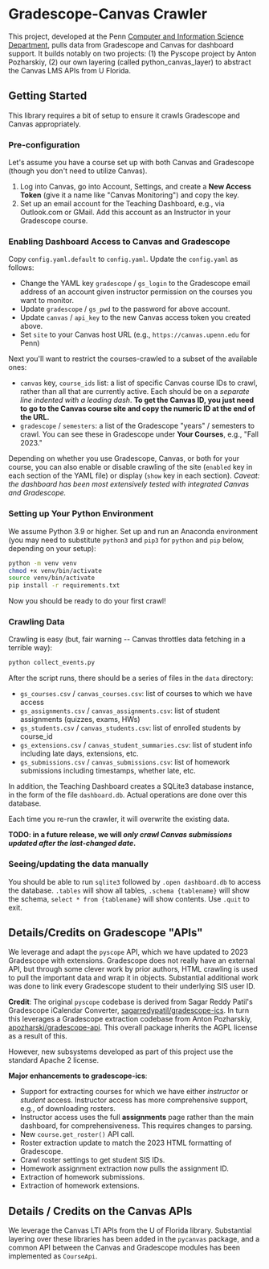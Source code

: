 # Gradescope-Canvas Crawler

This project, developed at the Penn [Computer and Information Science Department](https://www.cis.upenn.edu/), pulls data
from Gradescope and Canvas for dashboard support.  It builds notably on two projects: (1) the Pyscope project by Anton Pozharskiy, (2) our own layering (called python_canvas_layer) to abstract the Canvas LMS APIs from U Florida.

## Getting Started

This library requires a bit of setup to ensure it crawls Gradescope and Canvas appropriately.

### Pre-configuration

Let's assume you have a course set up with both Canvas and Gradescope (though you don't need to utilize Canvas).

1. Log into Canvas, go into Account, Settings, and create a **New Access Token** (give it a name like "Canvas Monitoring") and copy the key.
1. Set up an email account for the Teaching Dashboard, e.g., via Outlook.com or GMail.  Add this account as an Instructor in your Gradescope course.

### Enabling Dashboard Access to Canvas and Gradescope

Copy `config.yaml.default` to `config.yaml`. Update the `config.yaml` as follows:
* Change the YAML key `gradescope` / `gs_login` to the Gradescope email address of an account given instructor permission on the courses you want to monitor.
* Update `gradescope` / `gs_pwd` to the password for above account.
* Update `canvas` / `api_key` to the new Canvas access token you created above.
* Set `site` to your Canvas host URL (e.g., `https://canvas.upenn.edu` for Penn)

Next you'll want to restrict the courses-crawled to a subset of the available ones:
* `canvas` key, `course_ids` list: a list of specific Canvas course IDs to crawl, rather than all that are currently active.  Each should be on a *separate line indented with a leading dash*.  **To get the Canvas ID, you just need to go to the Canvas course site and copy the numeric ID at the end of the URL.**
* `gradescope` / `semesters`: a list of the Gradescope "years" / semesters to crawl.  You can see these in Gradescope under **Your Courses**, e.g., "Fall 2023."

Depending on whether you use Gradescope, Canvas, or both for your course, you can also enable or disable crawling of the site (`enabled` key in each section of the YAML file) or display (`show` key in each section). *Caveat: the dashboard has been most extensively tested with integrated Canvas and Gradescope.*

### Setting up Your Python Environment

We assume Python 3.9 or higher.  Set up and run an Anaconda environment (you may need to substitute `python3` and `pip3` for `python` and `pip` below, depending on your setup):

```bash
python -m venv venv
chmod +x venv/bin/activate
source venv/bin/activate
pip install -r requirements.txt
```

Now you should be ready to do your first crawl!

### Crawling Data

Crawling is easy (but, fair warning -- Canvas throttles data fetching in a terrible way):

```bash
python collect_events.py
```

After the script runs, there should be a series of files in the `data` directory:
* `gs_courses.csv` / `canvas_courses.csv`: list of courses to which we have access
* `gs_assignments.csv` / `canvas_assignments.csv`: list of student assignments (quizzes, exams, HWs)
* `gs_students.csv` / `canvas_students.csv`: list of enrolled students by course_id
* `gs_extensions.csv` / `canvas_student_summaries.csv`: list of student info including late days, extensions, etc.
* `gs_submissions.csv` / `canvas_submissions.csv`: list of homework submissions including timestamps, whether late, etc.

In addition, the Teaching Dashboard creates a SQLite3 database instance, in the form of the file `dashboard.db`.  Actual operations are done over this database.

Each time you re-run the crawler, it will overwrite the existing data.

**TODO: in a future release, we will *only crawl Canvas submissions updated after the last-changed date*.**

### Seeing/updating the data manually
You should be able to run `sqlite3` followed by `.open dashboard.db` to access the database.  `.tables` will show all tables, `.schema {tablename}` will show the schema, `select * from {tablename}` will show contents. Use `.quit` to exit.

## Details/Credits on Gradescope "APIs"

We leverage and adapt the `pyscope` API, which we have updated to 2023 Gradescope with extensions.  Gradescope does not really have an external API, but through some clever work by prior authors, HTML crawling is used to pull the important data and wrap it in objects.  Substantial additional work was done to link every Gradescope student to their underlying SIS user ID.

**Credit**: The original `pyscope` codebase is derived from Sagar Reddy Patil's Gradescope iCalendar Converter, [sagarredypatil/gradescope-ics](https://github.com/sagarredypatil/gradescope-ics). In turn this leverages a Gradescope extraction codebase from Anton Pozharskiy, [apozharski/gradescope-api](https://github.com/apozharski/gradescope-api).  This overall package inherits the AGPL license as a result of this.

However, new subsystems developed as part of this project use the standard Apache 2 license.

**Major enhancements to gradescope-ics**:
* Support for extracting courses for which we have either *instructor* or *student* access.  Instructor access has more comprehensive support, e.g., of downloading rosters.
* Instructor access uses the full **assignments** page rather than the main dashboard, for comprehensiveness.  This requires changes to parsing.
* New `course.get_roster()` API call.
* Roster extraction update to match the 2023 HTML formatting of Gradescope.
* Crawl roster settings to get student SIS IDs.
* Homework assignment extraction now pulls the assignment ID.
* Extraction of homework submissions.
* Extraction of homework extensions.

## Details / Credits on the Canvas APIs

We leverage the Canvas LTI APIs from the U of Florida library.  Substantial layering over these libraries has been added in the `pycanvas` package, and a common API between the Canvas and Gradescope modules has been implemented as `CourseApi`.

